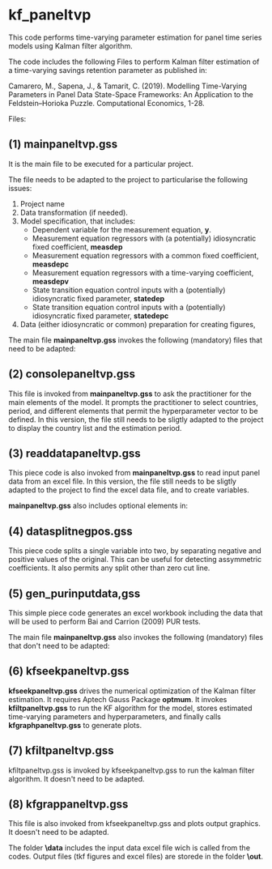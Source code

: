 # kf_paneltvp

This code performs time-varying parameter estimation for panel time series models using Kalman filter algorithm.

The code includes the following Files to perform Kalman filter estimation of a time-varying savings retention parameter as published in:

Camarero, M., Sapena, J., & Tamarit, C. (2019). Modelling Time-Varying Parameters in Panel Data State-Space Frameworks: An Application to the Feldstein–Horioka Puzzle. Computational Economics, 1-28.

Files:

## (1) mainpaneltvp.gss
It is the main file to be executed for a particular project.

The file needs to be adapted to the project to particularise the following issues:
1. Project name
1. Data transformation (if needed).
1. Model specification, that includes:
    - Dependent variable for the measurement equation, **y**.
    - Measurement equation regressors with (a potentially) idiosyncratic fixed coefficient, **measdep**
    - Measurement equation regressors with a common fixed coefficient, **measdepc**
    - Measurement equation regressors with a time-varying coefficient, **measdepv**
    - State transition equation control inputs with a (potentially) idiosyncratic fixed parameter, **statedep**
    - State transition equation control inputs with a (potentially) idiosyncratic fixed parameter, **statedepc**
1. Data (either idiosyncratic or common) preparation for creating figures,

The main file **mainpaneltvp.gss** invokes the following (mandatory) files that need to be adapted:

## (2) consolepaneltvp.gss
This file is invoked from **mainpaneltvp.gss** to ask the practitioner for the main elements of the model.
It prompts the practitioner to select countries, period, and different elements that permit the hyperparameter vector to be defined.
In this version, the file still needs to be sligtly adapted to the project to display the country list and the estimation period.

## (3) readdatapaneltvp.gss
This piece code is also invoked from **mainpaneltvp.gss** to read input panel data from an excel file.
In this version, the file still needs to be sligtly adapted to the project to find the excel data file, and to create variables.

**mainpaneltvp.gss** also includes optional elements in:

## (4) datasplitnegpos.gss
This piece code splits a single variable into two, by separating negative and positive values of the original. 
This can be useful for detecting assymmetric coefficients.
It also permits any split other than zero cut line.

## (5) gen_purinputdata,gss
This simple piece code generates an excel workbook including the data that will be used to perform Bai and Carrion (2009) PUR tests. 


The main file **mainpaneltvp.gss** also invokes the following (mandatory) files that don't need to be adapted:

## (6) kfseekpaneltvp.gss
**kfseekpaneltvp.gss** drives the numerical optimization of the Kalman filter estimation. It requires Aptech Gauss Package **optmum**.
It invokes **kfiltpaneltvp.gss** to run the KF algorithm for the model, stores estimated time-varying parameters and hyperparameters,
and finally calls **kfgraphpaneltvp.gss** to generate plots.

## (7) kfiltpaneltvp.gss 
kfiltpaneltvp.gss is invoked by kfseekpaneltvp.gss to run the kalman filter algorithm.  It doesn't need to be adapted.  
 
## (8) kfgrappaneltvp.gss
This file is also invoked from kfseekpaneltvp.gss and plots output graphics. It doesn't need to be adapted.


The folder **\data** includes the input data excel file wich is called from the codes. 
Output files (tkf figures and excel files) are storede in the folder **\out**.


